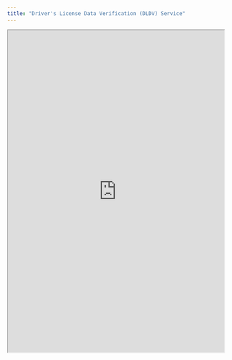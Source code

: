 ```yaml
---
title: "Driver's License Data Verification (DLDV) Service"
---
```



<iframe height="750" width="100%" src="https://ewelton.github.io/ktest/wiki.html#Driver's%20License%20Data%20Verification%20(DLDV)%20Service"></iframe>
